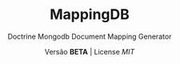 <h1 align="center">MappingDB</h1>
<p align="center">Doctrine Mongodb Document Mapping Generator</p>
<p align="center">Versão <b>BETA</b> | License <i>MIT</i></p>
